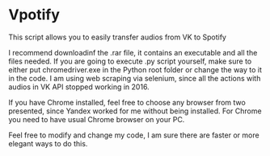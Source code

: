 # Vpotify
This script allows you to easily transfer audios from VK to Spotify

I recommend downloadinf the .rar file, it contains an executable and all the files needed. 
If you are going to execute .py script yourself, make sure to either put chromedriver.exe in the Python root folder or change the way to it in the code. 
I am using web scraping via selenium, since all the actions with audios in VK API stopped working in 2016.

If you have Chrome installed, feel free to choose any browser from two presented, since Yandex worked for me without being installed. For Chrome you need to have usual Chrome browser on your PC.

Feel free to modify and change my code, I am sure there are faster or more elegant ways to do this.

